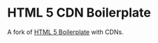 # HTML 5 CDN Boilerplate

A fork of [HTML 5 Boilerplate](https://github.com/h5bp/html5-boilerplate) with CDNs.


